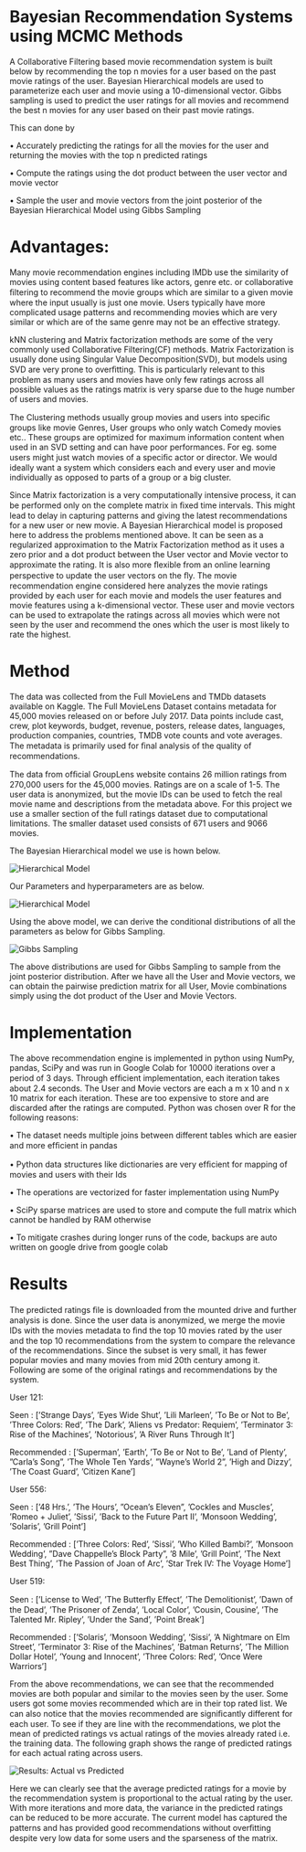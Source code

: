 # Bayesian Recommendation Systems using MCMC Methods

A Collaborative Filtering based movie recommendation system is built below by recommending the top n movies for a user based on the past movie ratings of the user. Bayesian Hierarchical models are used to parameterize each user and movie using a 10-dimensional vector. Gibbs sampling is used to predict the user ratings for all movies and recommend the best n movies for any user based on their past movie ratings.

 This can done by 

• Accurately predicting the ratings for all the movies for the user and returning the movies with the top n predicted ratings 

• Compute the ratings using the dot product between the user vector and movie vector

• Sample the user and movie vectors from the joint posterior of the Bayesian Hierarchical Model using Gibbs Sampling

# Advantages:

Many movie recommendation engines including IMDb use the similarity of movies using content based features like actors, genre etc. or collaborative ﬁltering to recommend the movie groups which are similar to a given movie where the input usually is just one movie. Users typically have more complicated usage patterns and recommending movies which are very similar or which are of the same genre may not be an effective strategy.

kNN clustering and Matrix factorization methods are some of the very commonly used Collaborative Filtering(CF) methods. Matrix Factorization is usually done using Singular Value Decomposition(SVD), but models using SVD are very prone to overﬁtting. This is particularly relevant to this problem as many users and movies have only few ratings across all possible values as the ratings matrix is very sparse due to the huge number of users and movies.

The Clustering methods usually group movies and users into speciﬁc groups like movie Genres, User groups who only watch Comedy movies etc.. These groups are optimized for maximum information content when used in an SVD setting and can have poor performances. For eg. some users might just watch movies of a speciﬁc actor or director. We would ideally want a system which considers each and every user and movie individually as opposed to parts of a group or a big cluster.

Since Matrix factorization is a very computationally intensive process, it can be performed only on the complete matrix in ﬁxed time intervals. This might lead to delay in capturing patterns and giving the latest recommendations for a new user or new movie.
A Bayesian Hierarchical model is proposed here to address the problems mentioned above. It can be seen as a regularized approximation to the Matrix Factorization method as it uses a zero prior and a dot product between the User vector and Movie vector to approximate the rating. It is also more ﬂexible from an online learning perspective to update the user vectors on the ﬂy. The movie recommendation engine considered here analyzes the movie ratings provided by each user for each movie and models the user features and movie features using a k-dimensional vector. These user and movie vectors can be used to extrapolate the ratings across all movies which were not seen by the user and recommend the ones which the user is most likely to rate the highest.

# Method

The data was collected from the Full MovieLens and TMDb datasets available on Kaggle. The Full MovieLens Dataset contains metadata for 45,000 movies released on or before July 2017. Data points include cast, crew, plot keywords, budget, revenue, posters, release dates, languages, production companies, countries, TMDB vote counts and vote averages. The metadata is primarily used for ﬁnal analysis of the quality of recommendations.

The data from ofﬁcial GroupLens website contains 26 million ratings from 270,000 users for the 45,000 movies. Ratings are on a scale of 1-5. The user data is anonymized, but the movie IDs can be used to fetch the real movie name and descriptions from the metadata above.
For this project we use a smaller section of the full ratings dataset due to computational limitations. The smaller dataset used consists of 671 users and 9066 movies. 


The Bayesian Hierarchical model we use is hown below. 

![Hierarchical Model](https://github.com/Arunachalam-M/Bayesian-Recommendation-Systems/blob/master/hier_model.JPG)

Our Parameters and hyperparameters are as below.

![Hierarchical Model](https://github.com/Arunachalam-M/Bayesian-Recommendation-Systems/blob/master/2.JPG)


Using the above model, we can derive the conditional distributions of all the parameters as below for Gibbs Sampling.

![Gibbs Sampling](https://github.com/Arunachalam-M/Bayesian-Recommendation-Systems/blob/master/3.JPG)

The above distributions are used for Gibbs Sampling to sample from the joint posterior distribution. After we have all the User and Movie vectors, we can obtain the pairwise prediction matrix for all User, Movie combinations simply using the dot product of the User and Movie Vectors.

# Implementation

The above recommendation engine is implemented in python using NumPy, pandas, SciPy and was run in Google Colab for 10000 iterations over a period of 3 days. Through efﬁcient implementation, each iteration takes about 2.4 seconds. The User and Movie vectors are each a m x 10 and n x 10 matrix for each iteration. These are too expensive to store and are discarded after the ratings are computed. Python was chosen over R for the following reasons: 

• The dataset needs multiple joins between different tables which are easier and more efﬁcient in pandas 

• Python data structures like dictionaries are very efﬁcient for mapping of movies and users with their Ids 

• The operations are vectorized for faster implementation using NumPy 

• SciPy sparse matrices are used to store and compute the full matrix which cannot be handled by RAM otherwise 

• To mitigate crashes during longer runs of the code, backups are auto written on google drive from google colab

# Results

The predicted ratings ﬁle is downloaded from the mounted drive and further analysis is done. Since the user data is anonymized, we merge the movie IDs with the movies metadata to ﬁnd the top 10 movies rated by the user and the top 10 recommendations from the system to compare the relevance of the recommendations. Since the subset is very small, it has fewer popular movies and many movies from mid 20th century among it. Following are some of the original ratings and recommendations by the system.

User 121: 

Seen : [’Strange Days’, ’Eyes Wide Shut’, ’Lili Marleen’, ’To Be or Not to Be’, ’Three Colors: Red’, ’The Dark’, ’Aliens vs Predator: Requiem’, ’Terminator 3: Rise of the Machines’, ’Notorious’, ’A River Runs Through It’] 

Recommended : [’Superman’, ’Earth’, ’To Be or Not to Be’, ’Land of Plenty’, ”Carla’s Song”, ’The Whole Ten Yards’, ”Wayne’s World 2”, ’High and Dizzy’, ’The Coast Guard’, ’Citizen Kane’]

User 556: 

Seen : [’48 Hrs.’, ’The Hours’, ”Ocean’s Eleven”, ’Cockles and Muscles’, ’Romeo + Juliet’, ’Sissi’, ’Back to the Future Part II’, ’Monsoon Wedding’, ’Solaris’, ’Grill Point’] 

Recommended : [’Three Colors: Red’, ’Sissi’, ’Who Killed Bambi?’, ’Monsoon Wedding’, ”Dave Chappelle’s Block Party”, ’8 Mile’, ’Grill Point’, ’The Next Best Thing’, ’The Passion of Joan of Arc’, ’Star Trek IV: The Voyage Home’]

User 519: 

Seen : [’License to Wed’, ’The Butterﬂy Effect’, ’The Demolitionist’, ’Dawn of the Dead’, ’The Prisoner of Zenda’, ’Local Color’, ’Cousin, Cousine’, ’The Talented Mr. Ripley’, ’Under the Sand’, ’Point Break’] 

Recommended : [’Solaris’, ’Monsoon Wedding’, ’Sissi’, ’A Nightmare on Elm Street’, ’Terminator 3: Rise of the Machines’, ’Batman Returns’, ’The Million Dollar Hotel’, ’Young and Innocent’, ’Three Colors: Red’, ’Once Were Warriors’]


From the above recommendations, we can see that the recommended movies are both popular and similar to the movies seen by the user. Some users got some movies recommended which are in their top rated list. We can also notice that the movies recommended are signiﬁcantly different for each user. To see if they are line with the recommendations, we plot the mean of predicted ratings vs actual ratings of the movies already rated i.e. the training data. The following graph shows the range of predicted ratings for each actual rating across users.

![Results: Actual vs Predicted](https://github.com/Arunachalam-M/Bayesian-Recommendation-Systems/blob/master/predictions.png)

Here we can clearly see that the average predicted ratings for a movie by the recommendation system is proportional to the actual rating by the user. With more iterations and more data, the variance in the predicted ratings can be reduced to be more accurate. The current model has captured the patterns and has provided good recommendations without overﬁtting despite very low data for some users and the sparseness of the matrix. 







